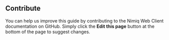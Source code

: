 ## Contribute

You can help us improve this guide by contributing to the Nimiq Web Client documentation on GitHub. Simply click the **Edit this page** button at the bottom of the page to suggest changes.
